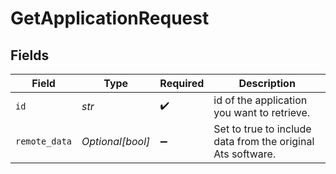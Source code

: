 # GetApplicationRequest


## Fields

| Field                                                       | Type                                                        | Required                                                    | Description                                                 |
| ----------------------------------------------------------- | ----------------------------------------------------------- | ----------------------------------------------------------- | ----------------------------------------------------------- |
| `id`                                                        | *str*                                                       | :heavy_check_mark:                                          | id of the application you want to retrieve.                 |
| `remote_data`                                               | *Optional[bool]*                                            | :heavy_minus_sign:                                          | Set to true to include data from the original Ats software. |